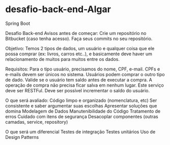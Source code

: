 # desafio-back-end-Algar
 Spring Boot


Desafio Back-end
Avisos antes de começar:
Crie um repositório no Bitbucket (caso tenha acesso).
Faça seus commits no seu repositório.

Objetivo:
Temos 2 tipos de dados, um usuário e qualquer coisa que ele possa comprar (ex: livros, carros etc..), e basicamente deve haver um relacionamento de muitos para muitos entre os dados.

Requisitos:
Para o tipo usuário, precisamos do nome, CPF, e-mail. CPFs e e-mails devem ser únicos no sistema.
Usuários podem comprar o outro tipo de dado.
Valide se o usuário tem saldo antes de executar a compra.
A operação de compra não precisa ficar salva em nenhum lugar.
Este serviço deve ser RESTFul.
Deve ser possível incrementar o saldo do usuário.

O que será avaliado:
Código limpo e organizado (nomenclatura, etc)
Ser consistente e saber argumentar suas escolhas
Apresentar soluções que domina
Modelagem de Dados
Manutenibilidade do Código
Tratamento de erros
Cuidado com itens de segurança
Desacoplar componentes (outras camadas, service, repository)

O que será um diferencial
Testes de integração
Testes unitários
Uso de Design Patterns